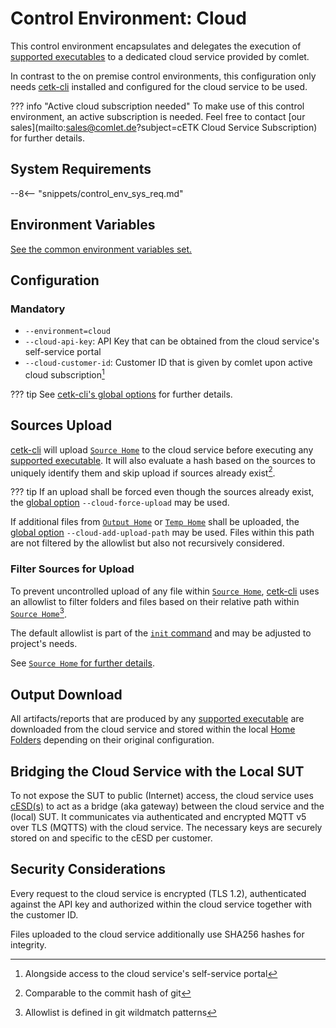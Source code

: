 # Control Environment: Cloud
This control environment encapsulates and delegates the execution of [supported executables](index.md#supported-executables) to a dedicated cloud service provided by comlet.

In contrast to the on premise control environments, this configuration only needs [cetk-cli](../cli/index.md) installed and
configured for the cloud service to be used.

??? info "Active cloud subscription needed"
    To make use of this control environment, an active subscription is needed.
    Feel free to contact [our sales](mailto:sales@comlet.de?subject=cETK Cloud Service Subscription) for further details.

## System Requirements
--8<-- "snippets/control_env_sys_req.md"

## Environment Variables
[See the common environment variables set.](index.md#within-control-environment)

## Configuration
### Mandatory
- `--environment=cloud`
- `--cloud-api-key`: API Key that can be obtained from the cloud service's self-service portal
- `--cloud-customer-id`: Customer ID that is given by comlet upon active cloud subscription[^4]

??? tip
    See [cetk-cli's global options](../cli/global_options.md) for further details.

## Sources Upload
[cetk-cli](../cli/index.md) will upload [`Source Home`](../home_folder/source_home.md) to the cloud service before executing
any [supported executable](index.md#supported-executables). It will also evaluate a hash based on the sources to uniquely
identify them and skip upload if sources already exist[^2].

??? tip
    If an upload shall be forced even though the sources already exist, the [global option](../cli/global_options.md#--cloud-force-upload)
    `--cloud-force-upload` may be used.

If additional files from [`Output Home`](../home_folder/output_home.md) or [`Temp Home`](../home_folder/temp_home.md) shall be uploaded, the [global option](../cli/global_options.md#--cloud-add-upload-path-path)
    `--cloud-add-upload-path` may be used. Files within this path are not filtered by the allowlist but also not recursively considered.  

### Filter Sources for Upload
To prevent uncontrolled upload of any file within [`Source Home`](../home_folder/source_home.md), [cetk-cli](../cli/index.md) uses an allowlist to filter folders and files
based on their relative path within [`Source Home`](../home_folder/source_home.md)[^3].

The default allowlist is part of the [`init` command](../cli/init.md) and may be adjusted to project's needs.

See [`Source Home` for further details](../home_folder/source_home.md#allowlist-file-for-cloud-upload).

## Output Download
All artifacts/reports that are produced by any [supported executable](index.md#supported-executables) are downloaded from
the cloud service and stored within the local [Home Folders](../home_folder/index.md) depending on their original configuration.

## Bridging the Cloud Service with the Local SUT
To not expose the SUT to public (Internet) access, the cloud service uses [cESD(s)](../cesd/index.md) to act as a bridge (aka gateway) between
the cloud service and the (local) SUT. It communicates via authenticated and encrypted MQTT v5 over TLS (MQTTS) with the cloud service.
The necessary keys are securely stored on and specific to the cESD per customer.

## Security Considerations
Every request to the cloud service is encrypted (TLS 1.2), authenticated against the API key and authorized within
the cloud service together with the customer ID.

Files uploaded to the cloud service additionally use SHA256 hashes for integrity.

[^1]: Tested under Ubuntu 20.04 LTS onwards, Debian 11.3.0 onwards
[^2]: Comparable to the commit hash of git
[^3]: Allowlist is defined in git wildmatch patterns
[^4]: Alongside access to the cloud service's self-service portal
